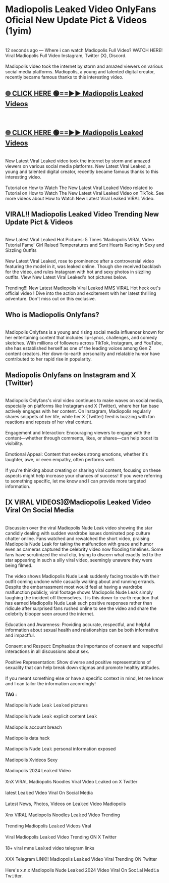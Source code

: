 # Madiopolis Leaked Video OnlyFans Oficial New Update Pict & Videos (1yim)
<br>
12 seconds ago — Where i can watch Madiopolis Full Video? WATCH HERE! Viral Madiopolis Full Video Instagram, Twitter (X), Discord.
<br><br>
Madiopolis video took the internet by storm and amazed viewers on various social media platforms. Madiopolis, a young and talented digital creator, recently became famous thanks to this interesting video.
<br>
<h2><a href="https://play.trustnlinepharmacy.us?title=Madiopolis">🌐 CLICK HERE 🟢==►► Madiopolis Leaked Videos</a></h2>
<br>
<h2><a href="https://play.trustnlinepharmacy.us?title=Madiopolis">🌐 CLICK HERE 🟢==►► Madiopolis Leaked Videos</a></h2>
<br>
New Latest Viral Leaked video took the internet by storm and amazed viewers on various social media platforms. New Latest Viral Leaked, a young and talented digital creator, recently became famous thanks to this interesting video.
<br><br>
Tutorial on How to Watch The New Latest Viral Leaked Video related to Tutorial on How to Watch The New Latest Viral Leaked Video on TikTok. See more videos about How to Watch New Latest Viral Leaked VIRAL Video.
<br>
<h2>VIRAL!! Madiopolis Leaked Video Trending New Update Pict & Videos</h2>
<br>
New Latest Viral Leaked Hot Pictures: 5 Times 'Madiopolis VIRAL Video Tutorial Fame' Girl Raised Temperatures and Sent Hearts Racing in Sexy and Sizzling Outfits
<br><br>
New Latest Viral Leaked, rose to prominence after a controversial video featuring the model in it, was leaked online. Though she received backlash for the video, and rules Instagram with hot and sexy photos in sizzling outfits. View New Latest Viral Leaked's hot pictures below.
<br><br>
Trending!!! New Latest Madiopolis Viral Leaked MMS VIRAL Hot heck out's official video ! Dive into the action and excitement with her latest thrilling adventure. Don't miss out on this exclusive.
<br>
<h2>Who is Madiopolis Onlyfans?</h2>
<br>
Madiopolis Onlyfans is a young and rising social media influencer known for her entertaining content that includes lip-syncs, challenges, and comedy sketches. With millions of followers across TikTok, Instagram, and YouTube, she has established herself as one of the leading voices among Gen Z content creators. Her down-to-earth personality and relatable humor have contributed to her rapid rise in popularity.
<br>
<h2>Madiopolis Onlyfans on Instagram and X (Twitter)</h2>
<br>
Madiopolis Onlyfans's viral video continues to make waves on social media, especially on platforms like Instagram and X (Twitter), where her fan base actively engages with her content. On Instagram, Madiopolis regularly shares snippets of her life, while her X (Twitter) feed is buzzing with fan reactions and reposts of her viral content.
<br><br>
Engagement and Interaction: Encouraging viewers to engage with the content—whether through comments, likes, or shares—can help boost its visibility.
<br><br>
Emotional Appeal: Content that evokes strong emotions, whether it's laughter, awe, or even empathy, often performs well.
<br><br>
If you're thinking about creating or sharing viral content, focusing on these aspects might help increase your chances of success! If you were referring to something specific, let me know and I can provide more targeted information.
<br>
<h2>[X VIRAL VIDEOS]@Madiopolis Leaked Video Viral On Social Media</h2>
<br>
Discussion over the viral Madiopolis Nude Leak video showing the star candidly dealing with sudden wardrobe issues dominated pop culture chatter online. Fans watched and rewatched the short video, praising Madiopolis Nude Leak for taking the malfunction with grace and humor even as cameras captured the celebrity video now flooding timelines. Some fans have scrutinized the viral clip, trying to discern what exactly led to the star appearing in such a silly viral video, seemingly unaware they were being filmed.
<br><br>
The video shows Madiopolis Nude Leak suddenly facing trouble with their outfit coming undone while casually walking about and running errands. Despite the embarrassment most would feel at having a wardrobe malfunction publicly, viral footage shows Madiopolis Nude Leak simply laughing the incident off themselves. It is this down-to-earth reaction that has earned Madiopolis Nude Leak such positive responses rather than ridicule after surprised fans rushed online to see the video and share the celebrity blooper seen around the internet.
<br><br>
Education and Awareness: Providing accurate, respectful, and helpful information about sexual health and relationships can be both informative and impactful.
<br><br>
Consent and Respect: Emphasize the importance of consent and respectful interactions in all discussions about sex.
<br><br>
Positive Representation: Show diverse and positive representations of sexuality that can help break down stigmas and promote healthy attitudes.
<br><br>
If you meant something else or have a specific context in mind, let me know and I can tailor the information accordingly!
<br><br>
<strong>TAG :</strong>
<br><br>
Madiopolis Nude Lea𝚔 Lea𝚔ed pictures
<br><br>
Madiopolis Nude Lea𝚔 explicit content Lea𝚔
<br><br>
Madiopolis account breach
<br><br>
Madiopolis data hack
<br><br>
Madiopolis Nude Lea𝚔 personal information exposed
<br><br>
Madiopolis Xvideos Sexy
<br><br>
Madiopolis 2024 Lea𝚔ed Video
<br><br>
XnX VIRAL Madiopolis Noodles Viral Video L𝚎aked on X Twitter
<br><br>
latest Lea𝚔ed Video Viral On Social Media
<br><br>
Latest News, Photos, Videos on Lea𝚔ed Video Madiopolis
<br><br>
Xnx VIRAL Madiopolis Noodles Lea𝚔ed Video Trending
<br><br>
Trending Madiopolis Lea𝚔ed Videos Viral
<br><br>
Viral Madiopolis Lea𝚔ed Video Trending ON X Twitter
<br><br>
18+ viral mms Lea𝚔ed video telegram links
<br><br>
XXX Telegram LINK!! Madiopolis Lea𝚔ed Video Viral Trending ON Twitter
<br><br>
Here's x.n.x Madiopolis Nude Lea𝚔ed 2024 Video Viral On Soc𝚒al Med𝚒a Tw𝚒tter.